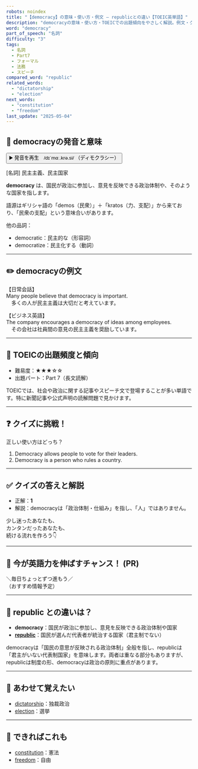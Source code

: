 ```yaml
---
robots: noindex
title: "【democracy】の意味・使い方・例文 ― republicとの違い【TOEIC英単語】"
description: "democracyの意味・使い方・TOEICでの出題傾向をやさしく解説。例文・クイズ付きでrepublicとの違いもわかりやすく学べます。"
word: "democracy"
part_of_speech: "名詞"
difficulty: "3"
tags:
  - 名詞
  - Part7
  - フォーマル
  - 法務
  - スピーチ
compared_word: "republic"
related_words:
  - "dictatorship"
  - "election"
next_words:
  - "constitution"
  - "freedom"
last_update: "2025-05-04"
---
```


## 🔰 democracyの発音と意味

<button class="play-audio" onclick="playTTS('democracy')">
  <span class="play-audio-main">
    ▶️ 発音を再生　/dɪˈmɑː.krə.si/
  </span>
  <span class="play-audio-sub">
    （ディモクラシー）
  </span>
</button>

[名詞] 民主主義、民主国家

**democracy** は、国民が政治に参加し、意見を反映できる政治体制や、そのような国家を指します。

語源はギリシャ語の「demos（民衆）」＋「kratos（力、支配）」から来ており、「民衆の支配」という意味合いがあります。

他の品詞：  
- democratic：民主的な（形容詞）
- democratize：民主化する（動詞）

---

## ✏️ democracyの例文

【日常会話】  
Many people believe that democracy is important.  
　多くの人が民主主義は大切だと考えています。

【ビジネス英語】  
The company encourages a democracy of ideas among employees.  
　その会社は社員間の意見の民主主義を奨励しています。

---

## 🎯 TOEICの出題頻度と傾向

- 難易度：★★★☆☆
- 出題パート：Part 7（長文読解）

TOEICでは、社会や政治に関する記事やスピーチ文で登場することが多い単語です。特に新聞記事や公式声明の読解問題で見かけます。

---

## ❓ クイズに挑戦！

正しい使い方はどっち？

1. Democracy allows people to vote for their leaders.  
2. Democracy is a person who rules a country.

---

## ✅ クイズの答えと解説

- 正解：**1**
- 解説：democracyは「政治体制・仕組み」を指し、「人」ではありません。

少し迷ったあなたも、  
カンタンだったあなたも、  
続ける流れを作ろう👇️

---

## 🚀 今が英語力を伸ばすチャンス！ (PR)

<div class="info-center">
＼毎日ちょっとずつ進もう／<br>  
（おすすめ情報予定）
</div>

---

## 🤔  republic との違いは？

- **democracy**：国民が政治に参加し、意見を反映できる政治体制や国家
- **[republic](/word/republic)**：国民が選んだ代表者が統治する国家（君主制でない）

democracyは「国民の意思が反映される政治体制」全般を指し、republicは「君主がいない代表制国家」を意味します。両者は重なる部分もありますが、republicは制度の形、democracyは政治の原則に重点があります。

---

## 🧩 あわせて覚えたい

- [dictatorship](/word/dictatorship)：独裁政治
- [election](/word/election)：選挙

---

## 📖 できればこれも

- [constitution](/word/constitution)：憲法
- [freedom](/word/freedom)：自由

<!-- cvid: aid26_bid11 -->
